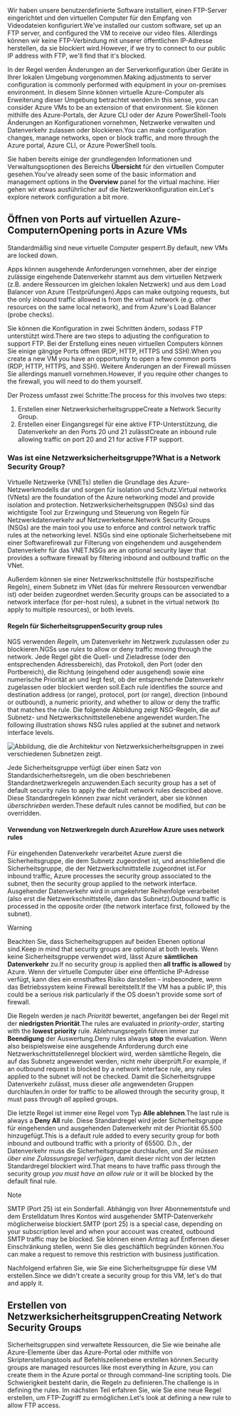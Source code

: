 <span data-ttu-id="d4e17-101">Wir haben unsere benutzerdefinierte Software installiert, einen FTP-Server eingerichtet und den virtuellen Computer für den Empfang von Videodateien konfiguriert.</span><span class="sxs-lookup"><span data-stu-id="d4e17-101">We've installed our custom software, set up an FTP server, and configured the VM to receive our video files.</span></span> <span data-ttu-id="d4e17-102">Allerdings können wir keine FTP-Verbindung mit unserer öffentlichen IP-Adresse herstellen, da sie blockiert wird.</span><span class="sxs-lookup"><span data-stu-id="d4e17-102">However, if we try to connect to our public IP address with FTP, we'll find that it's blocked.</span></span> 

<span data-ttu-id="d4e17-103">In der Regel werden Änderungen an der Serverkonfiguration über Geräte in Ihrer lokalen Umgebung vorgenommen.</span><span class="sxs-lookup"><span data-stu-id="d4e17-103">Making adjustments to server configuration is commonly performed with equipment in your on-premises environment.</span></span> <span data-ttu-id="d4e17-104">In diesem Sinne können virtuelle Azure-Computer als Erweiterung dieser Umgebung betrachtet werden.</span><span class="sxs-lookup"><span data-stu-id="d4e17-104">In this sense, you can consider Azure VMs to be an extension of that environment.</span></span> <span data-ttu-id="d4e17-105">Sie können mithilfe des Azure-Portals, der Azure CLI oder der Azure PowerShell-Tools Änderungen an Konfigurationen vornehmen, Netzwerke verwalten und Datenverkehr zulassen oder blockieren.</span><span class="sxs-lookup"><span data-stu-id="d4e17-105">You can make configuration changes, manage networks, open or block traffic, and more through the Azure portal, Azure CLI, or Azure PowerShell tools.</span></span>

<span data-ttu-id="d4e17-106">Sie haben bereits einige der grundlegenden Informationen und Verwaltungsoptionen des Bereichs **Übersicht** für den virtuellen Computer gesehen.</span><span class="sxs-lookup"><span data-stu-id="d4e17-106">You've already seen some of the basic information and management options in the **Overview** panel for the virtual machine.</span></span> <span data-ttu-id="d4e17-107">Hier gehen wir etwas ausführlicher auf die Netzwerkkonfiguration ein.</span><span class="sxs-lookup"><span data-stu-id="d4e17-107">Let's explore network configuration a bit more.</span></span>

## <a name="opening-ports-in-azure-vms"></a><span data-ttu-id="d4e17-108">Öffnen von Ports auf virtuellen Azure-Computern</span><span class="sxs-lookup"><span data-stu-id="d4e17-108">Opening ports in Azure VMs</span></span>

<span data-ttu-id="d4e17-109">Standardmäßig sind neue virtuelle Computer gesperrt.</span><span class="sxs-lookup"><span data-stu-id="d4e17-109">By default, new VMs are locked down.</span></span> 

<span data-ttu-id="d4e17-110">Apps können ausgehende Anforderungen vornehmen, aber der einzige zulässige eingehende Datenverkehr stammt aus dem virtuellen Netzwerk (z.B. andere Ressourcen im gleichen lokalen Netzwerk) und aus dem Load Balancer von Azure (Testprüfungen).</span><span class="sxs-lookup"><span data-stu-id="d4e17-110">Apps can make outgoing requests, but the only inbound traffic allowed is from the virtual network (e.g. other resources on the same local network), and from Azure's Load Balancer (probe checks).</span></span>

<span data-ttu-id="d4e17-111">Sie können die Konfiguration in zwei Schritten ändern, sodass FTP unterstützt wird.</span><span class="sxs-lookup"><span data-stu-id="d4e17-111">There are two steps to adjusting the configuration to support FTP.</span></span> <span data-ttu-id="d4e17-112">Bei der Erstellung eines neuen virtuellen Computers können Sie einige gängige Ports öffnen (RDP, HTTP, HTTPS und SSH).</span><span class="sxs-lookup"><span data-stu-id="d4e17-112">When you create a new VM you have an opportunity to open a few common ports (RDP, HTTP, HTTPS, and SSH).</span></span> <span data-ttu-id="d4e17-113">Weitere Änderungen an der Firewall müssen Sie allerdings manuell vornehmen.</span><span class="sxs-lookup"><span data-stu-id="d4e17-113">However, if you require other changes to the firewall, you will need to do them yourself.</span></span>

<span data-ttu-id="d4e17-114">Der Prozess umfasst zwei Schritte:</span><span class="sxs-lookup"><span data-stu-id="d4e17-114">The process for this involves two steps:</span></span>

1. <span data-ttu-id="d4e17-115">Erstellen einer Netzwerksicherheitsgruppe</span><span class="sxs-lookup"><span data-stu-id="d4e17-115">Create a Network Security Group.</span></span>
2. <span data-ttu-id="d4e17-116">Erstellen einer Eingangsregel für eine aktive FTP-Unterstützung, die Datenverkehr an den Ports 20 und 21 zulässt</span><span class="sxs-lookup"><span data-stu-id="d4e17-116">Create an inbound rule allowing traffic on port 20 and 21 for active FTP support.</span></span>

### <a name="what-is-a-network-security-group"></a><span data-ttu-id="d4e17-117">Was ist eine Netzwerksicherheitsgruppe?</span><span class="sxs-lookup"><span data-stu-id="d4e17-117">What is a Network Security Group?</span></span>

<span data-ttu-id="d4e17-118">Virtuelle Netzwerke (VNETs) stellen die Grundlage des Azure-Netzwerkmodells dar und sorgen für Isolation und Schutz.</span><span class="sxs-lookup"><span data-stu-id="d4e17-118">Virtual networks (VNets) are the foundation of the Azure networking model and provide isolation and protection.</span></span> <span data-ttu-id="d4e17-119">Netzwerksicherheitsgruppen (NSGs) sind das wichtigste Tool zur Erzwingung und Steuerung von Regeln für Netzwerkdatenverkehr auf Netzwerkebene.</span><span class="sxs-lookup"><span data-stu-id="d4e17-119">Network Security Groups (NSGs) are the main tool you use to enforce and control network traffic rules at the networking level.</span></span> <span data-ttu-id="d4e17-120">NSGs sind eine optionale Sicherheitsebene mit einer Softwarefirewall zur Filterung von eingehendem und ausgehendem Datenverkehr für das VNET.</span><span class="sxs-lookup"><span data-stu-id="d4e17-120">NSGs are an optional security layer that provides a software firewall by filtering inbound and outbound traffic on the VNet.</span></span> 

<span data-ttu-id="d4e17-121">Außerdem können sie einer Netzwerkschnittstelle (für hostspezifische Regeln), einem Subnetz im VNet (das für mehrere Ressourcen verwendbar ist) oder beiden zugeordnet werden.</span><span class="sxs-lookup"><span data-stu-id="d4e17-121">Security groups can be associated to a network interface (for per-host rules), a subnet in the virtual network (to apply to multiple resources), or both levels.</span></span> 

#### <a name="security-group-rules"></a><span data-ttu-id="d4e17-122">Regeln für Sicherheitsgruppen</span><span class="sxs-lookup"><span data-stu-id="d4e17-122">Security group rules</span></span>

<span data-ttu-id="d4e17-123">NGS verwenden _Regeln_, um Datenverkehr im Netzwerk zuzulassen oder zu blockieren.</span><span class="sxs-lookup"><span data-stu-id="d4e17-123">NGSs use _rules_ to allow or deny traffic moving through the network.</span></span> <span data-ttu-id="d4e17-124">Jede Regel gibt die Quell- und Zieladresse (oder den entsprechenden Adressbereich), das Protokoll, den Port (oder den Portbereich), die Richtung (eingehend oder ausgehend) sowie eine numerische Priorität an und legt fest, ob der entsprechende Datenverkehr zugelassen oder blockiert werden soll.</span><span class="sxs-lookup"><span data-stu-id="d4e17-124">Each rule identifies the source and destination address (or range), protocol, port (or range), direction (inbound or outbound), a numeric priority, and whether to allow or deny the traffic that matches the rule.</span></span> <span data-ttu-id="d4e17-125">Die folgende Abbildung zeigt NSG-Regeln, die auf Subnetz- und Netzwerkschnittstellenebene angewendet wurden.</span><span class="sxs-lookup"><span data-stu-id="d4e17-125">The following illustration shows NSG rules applied at the subnet and network interface levels.</span></span>

![Abbildung, die die Architektur von Netzwerksicherheitsgruppen in zwei verschiedenen Subnetzen zeigt.](../media/7-nsg-rules.png)

<span data-ttu-id="d4e17-129">Jede Sicherheitsgruppe verfügt über einen Satz von Standardsicherheitsregeln, um die oben beschriebenen Standardnetzwerkregeln anzuwenden.</span><span class="sxs-lookup"><span data-stu-id="d4e17-129">Each security group has a set of default security rules to apply the default network rules described above.</span></span> <span data-ttu-id="d4e17-130">Diese Standardregeln können zwar nicht verändert, aber sie können _überschrieben_ werden.</span><span class="sxs-lookup"><span data-stu-id="d4e17-130">These default rules cannot be modified, but _can_ be overridden.</span></span>

#### <a name="how-azure-uses-network-rules"></a><span data-ttu-id="d4e17-131">Verwendung von Netzwerkregeln durch Azure</span><span class="sxs-lookup"><span data-stu-id="d4e17-131">How Azure uses network rules</span></span>

<span data-ttu-id="d4e17-132">Für eingehenden Datenverkehr verarbeitet Azure zuerst die Sicherheitsgruppe, die dem Subnetz zugeordnet ist, und anschließend die Sicherheitsgruppe, die der Netzwerkschnittstelle zugeordnet ist.</span><span class="sxs-lookup"><span data-stu-id="d4e17-132">For inbound traffic, Azure processes the security group associated to the subnet, then the security group applied to the network interface.</span></span> <span data-ttu-id="d4e17-133">Ausgehender Datenverkehr wird in umgekehrter Reihenfolge verarbeitet (also erst die Netzwerkschnittstelle, dann das Subnetz).</span><span class="sxs-lookup"><span data-stu-id="d4e17-133">Outbound traffic is processed in the opposite order (the network interface first, followed by the subnet).</span></span>

> [!WARNING]
> <span data-ttu-id="d4e17-134">Beachten Sie, dass Sicherheitsgruppen auf beiden Ebenen optional sind.</span><span class="sxs-lookup"><span data-stu-id="d4e17-134">Keep in mind that security groups are optional at both levels.</span></span> <span data-ttu-id="d4e17-135">Wenn keine Sicherheitsgruppe verwendet wird, lässt Azure **sämtlichen Datenverkehr** zu.</span><span class="sxs-lookup"><span data-stu-id="d4e17-135">If no security group is applied then **all traffic is allowed** by Azure.</span></span> <span data-ttu-id="d4e17-136">Wenn der virtuelle Computer über eine öffentliche IP-Adresse verfügt, kann dies ein ernsthaftes Risiko darstellen – insbesondere, wenn das Betriebssystem keine Firewall bereitstellt.</span><span class="sxs-lookup"><span data-stu-id="d4e17-136">If the VM has a public IP, this could be a serious risk particularly if the OS doesn't provide some sort of firewall.</span></span>

<span data-ttu-id="d4e17-137">Die Regeln werden je nach _Priorität_ bewertet, angefangen bei der Regel mit der **niedrigsten Priorität**.</span><span class="sxs-lookup"><span data-stu-id="d4e17-137">The rules are evaluated in _priority-order_, starting with the **lowest priority** rule.</span></span> <span data-ttu-id="d4e17-138">Ablehnungsregeln führen immer zur **Beendigung** der Auswertung.</span><span class="sxs-lookup"><span data-stu-id="d4e17-138">Deny rules always **stop** the evaluation.</span></span> <span data-ttu-id="d4e17-139">Wenn also beispielsweise eine ausgehende Anforderung durch eine Netzwerkschnittstellenregel blockiert wird, werden sämtliche Regeln, die auf das Subnetz angewendet werden, nicht mehr überprüft.</span><span class="sxs-lookup"><span data-stu-id="d4e17-139">For example, if an outbound request is blocked by a network interface rule, any rules applied to the subnet will not be checked.</span></span> <span data-ttu-id="d4e17-140">Damit die Sicherheitsgruppe Datenverkehr zulässt, muss dieser _alle_ angewendeten Gruppen durchlaufen.</span><span class="sxs-lookup"><span data-stu-id="d4e17-140">In order for traffic to be allowed through the security group, it must pass through _all_ applied groups.</span></span>

<span data-ttu-id="d4e17-141">Die letzte Regel ist immer eine Regel vom Typ **Alle ablehnen**.</span><span class="sxs-lookup"><span data-stu-id="d4e17-141">The last rule is always a **Deny All** rule.</span></span> <span data-ttu-id="d4e17-142">Diese Standardregel wird jeder Sicherheitsgruppe für eingehenden und ausgehenden Datenverkehr mit der Priorität 65.500 hinzugefügt.</span><span class="sxs-lookup"><span data-stu-id="d4e17-142">This is a default rule added to every security group for both inbound and outbound traffic with a priority of 65500.</span></span> <span data-ttu-id="d4e17-143">D.h., der Datenverkehr muss die Sicherheitsgruppe durchlaufen, und _Sie müssen über eine Zulassungsregel verfügen_, damit dieser nicht von der letzten Standardregel blockiert wird.</span><span class="sxs-lookup"><span data-stu-id="d4e17-143">That means to have traffic pass through the security group _you must have an allow rule_ or it will be blocked by the default final rule.</span></span>

> [!NOTE]
> <span data-ttu-id="d4e17-144">SMTP (Port 25) ist ein Sonderfall. Abhängig von Ihrer Abonnementstufe und dem Erstelldatum Ihres Kontos wird ausgehender SMTP-Datenverkehr möglicherweise blockiert.</span><span class="sxs-lookup"><span data-stu-id="d4e17-144">SMTP (port 25) is a special case, depending on your subscription level and when your account was created, outbound SMTP traffic may be blocked.</span></span> <span data-ttu-id="d4e17-145">Sie können einen Antrag auf Entfernen dieser Einschränkung stellen, wenn Sie dies geschäftlich begründen können.</span><span class="sxs-lookup"><span data-stu-id="d4e17-145">You can make a request to remove this restriction with business justification.</span></span>

<span data-ttu-id="d4e17-146">Nachfolgend erfahren Sie, wie Sie eine Sicherheitsgruppe für diese VM erstellen.</span><span class="sxs-lookup"><span data-stu-id="d4e17-146">Since we didn't create a security group for this VM, let's do that and apply it.</span></span>

## <a name="creating-network-security-groups"></a><span data-ttu-id="d4e17-147">Erstellen von Netzwerksicherheitsgruppen</span><span class="sxs-lookup"><span data-stu-id="d4e17-147">Creating Network Security Groups</span></span>

<span data-ttu-id="d4e17-148">Sicherheitsgruppen sind verwaltete Ressourcen, die Sie wie beinahe alle Azure-Elemente über das Azure-Portal oder mithilfe von Skripterstellungstools auf Befehlszeilenebene erstellen können.</span><span class="sxs-lookup"><span data-stu-id="d4e17-148">Security groups are managed resources like most everything in Azure, you can create them in the Azure portal or through command-line scripting tools.</span></span> <span data-ttu-id="d4e17-149">Die Schwierigkeit besteht darin, die Regeln zu definieren.</span><span class="sxs-lookup"><span data-stu-id="d4e17-149">The challenge is in defining the rules.</span></span> <span data-ttu-id="d4e17-150">Im nächsten Teil erfahren Sie, wie Sie eine neue Regel erstellen, um FTP-Zugriff zu ermöglichen.</span><span class="sxs-lookup"><span data-stu-id="d4e17-150">Let's look at defining a new rule to allow FTP access.</span></span>
